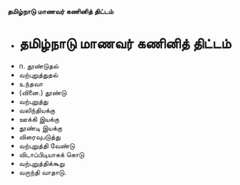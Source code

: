 **தமிழ்நாடு மாணவர் கணினித் திட்டம்**
- # தமிழ்நாடு மாணவர் கணினித் திட்டம்
- n. தூண்டுதல்
- வற்புறுத்துதல்
- உந்தவா
- (வினை.) தூண்டு
- வற்புறுத்து
-  வலிந்தியக்கு
- ஊக்கி  இயக்கு
- தூண்டி இயக்கு
- விரைவுபடுத்து
- வற்புறுத்தி  வேண்டு
- விடாப்பிடியாகக் கொடு
- வற்புறுத்திக்கூறு
- வருந்தி வாதாடு.


